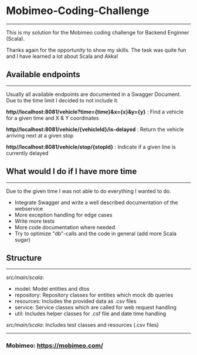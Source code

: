 # Mobimeo-Coding-Challenge

---------------------------
This is my solution for the Mobimeo coding challenge for Backend Enginner (Scala).

Thanks again for the opportunity to show my skills. The task was quite fun and I have learned a lot about Scala and Akka!

## Available endpoints

--------------------------
Usually all available endpoints are documented in a Swagger Document. Due to the time limit I decided to not include it.


**http//localhost:8081/vehicle?time={time}&x={x}&y={y}** : Find a vehicle for a given time and X & Y coordinates

**http//localhost:8081/vehicle/{vehicleId}/is-delayed** : Return the vehicle arriving next at a given stop

**http//localhost:8081/vehicle/stop/{stopId}** : Indicate if a given line is currently delayed

## What would I do if I have more time

---------------------------
Due to the given time I was not able to do everything I wanted to do.

- Integrate Swagger and write a well described documentation of the webservice
- More exception handling for edge cases
- Write more tests
- More code documentation where needed
- Try to optimize "db"-calls and the code in general (add more Scala sugar)

## Structure

----------------------------

*src/main/scala*:
 * model: Model entities and dtos
 * repository: Repository classes for entities which mock db queries
 * resources: Includes the provided data as .csv files
 * service: Service classes which are called for web request handling
 * util: Includes helper classes for .csf file and date time handling

*src/main/scala*: Includes test classes and resources (.csv files) 

---------------------------

### Mobimeo: https://mobimeo.com/
